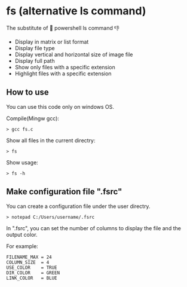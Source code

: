 # fs (alternative ls command)

The substitute of :shit: powershell ls command :thumbsdown:

- Display in matrix or list format
- Display file type
- Display vertical and horizontal size of image file
- Display full path
- Show only files with a specific extension
- Highlight files with a specific extension

## How to use

You can use this code only on windows OS.

Compile(Mingw gcc):
```
> gcc fs.c
```

Show all files in the current directry:
```
> fs
```

Show usage:
```
> fs -h
```

## Make configuration file ".fsrc"

You can create a configuration file under the user directry.
```
> notepad C:/Users/username/.fsrc
```

In ".fsrc", you can set the number of columns to display the file and the output color.

For example:
```
FILENAME_MAX = 24
COLUMN_SIZE  = 4
USE_COLOR    = TRUE
DIR_COLOR    = GREEN
LINK_COLOR   = BLUE
```